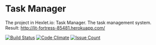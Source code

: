 # Task Manager

The project in Hexlet.io: Task Manager. The task management system.
Result: http://lit-fortress-85481.herokuapp.com/

[![Build Status](https://travis-ci.org/igor-i/project-lvl4-s143.svg?branch=master)](https://travis-ci.org/igor-i/project-lvl4-s143)
[![Code Climate](https://codeclimate.com/github/igor-i/project-lvl4-s143/badges/gpa.svg)](https://codeclimate.com/github/igor-i/project-lvl4-s143)
[![Issue Count](https://codeclimate.com/github/igor-i/project-lvl4-s143/badges/issue_count.svg)](https://codeclimate.com/github/igor-i/project-lvl4-s143)

